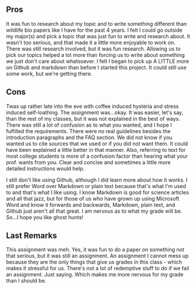 ## Pros

It was fun to research about my topic and to write something different than wildlife bio papers like I have for the past 4 years. I felt I could go outside my major(s) and pick a topic that was just fun to write and research about. It wasn't too serious, and that made it a little more enjoyable to work on. There was still research involved, but it was fun research. Allowing us to pick our topics helped a lot more than forcing us to write about something we just don't care about whatsoever. I felt I began to pick up A LITTLE more on Github and markdown than before I started this project. It could still use some work, but we're getting there. 

## Cons

Twas up rather late into the eve with coffee induced hysteria and stress induced self-loathing. The assignment was...okay. It was easier, let's say, than the rest of my classes, but it was not explained in the best of ways. There was still a lot of confusion as to what you wanted, and I hope I fulfilled the requirements. There were no real guidelines besides the introduction paragraphs and the FAQ section. We did not know if you wanted us to cite sources that we used or if you did not want them. It could have been explained a little better in that manner. Also, referring to text for most college students is more of a confusion factor than hearing what your prof. wants from you. Clear and concise and sometimes a little more detailed instructions would help.

I still don't like using Github, although I did learn more about how it works. I still prefer Word over Markdown or plain text because that's what I'm used to and that's what I like using. I know Markdown is good for science articles and all that jazz, but for those of us who have grown up using Microsoft Word and know it forwards and backwards, Markdown, plain text, and Github just aren't all that great. I am nervous as to what my grade will be. So...I hope you like ghost hunts! 

## Last Remarks

This assignment was meh. Yes, it was fun to do a paper on something not that serious, but it was still an assignment. An assignment I cannot mess up because they are the only things that give us grades in this class - which makes it stressful for us. There's not a lot of redemptive stuff to do if we fail an assignment. Just saying. Which makes me more nervous for my grade than I should be.
